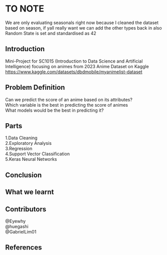# TO NOTE
We are only evaluating seasonals right now because I cleaned the dataset based on season, if yall really want we can add the other types back in also \
Random State is set and standardised as 42

## Introduction
Mini-Project for SC1015 (Introduction to Data Science and Artificial Intelligence) focusing on animes from 2023 Anime Dataset on Kaggle \
https://www.kaggle.com/datasets/dbdmobile/myanimelist-dataset

## Problem Definition
Can we predict the score of an anime based on its attributes? \
Which variable is the best in predicting the score of animes\
What models would be the best in predicting it? 

## Parts
  1.Data Cleaning \
  2.Exploratory Analysis \
  3.Regression \
  4.Support Vector Classification \
  5.Keras Neural Networks

## Conclusion

## What we learnt

## Contributors
@Eyewhy\
@huegashi\
@GabrielLim01


## References
